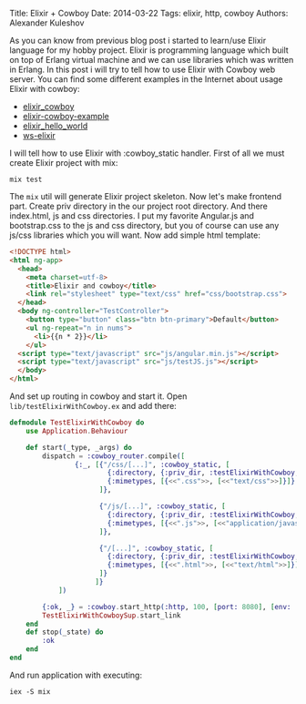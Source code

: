 Title: Elixir + Cowboy
Date: 2014-03-22
Tags: elixir, http, cowboy
Authors:  Alexander Kuleshov

As you can know from previous blog post i started to learn/use Elixir language for my hobby project. Elixir is programming language which built on top of Erlang virtual machine and we can use libraries which was written in Erlang. In this post i will try to tell how to use  Elixir with Cowboy web server. You can find some different examples in the Internet about usage Elixir with cowboy:

* [elixir_cowboy](https://github.com/clofresh/elixir_cowboy)
* [elixir-cowboy-example](https://github.com/dry/elixir-cowboy-example)
* [elixir_hello_world](https://github.com/ninenines/cowboy/tree/master/examples/elixir_hello_world)
* [ws-elixir](https://github.com/alco/ws-elixir)

I will tell how to use Elixir with :cowboy_static handler. First of all we must create Elixir project with mix:

```
mix test
```

The `mix` util will generate Elixir project skeleton. Now let's make frontend part. Create priv directory in the our project root directory. And there index.html, js and css directories. I put my favorite Angular.js and bootstrap.css to the js and css directory, but you of course can use any js/css libraries which you will want. Now add simple html template:

```html
<!DOCTYPE html>
<html ng-app>
  <head>
    <meta charset=utf-8>
    <title>Elixir and cowboy</title>
    <link rel="stylesheet" type="text/css" href="css/bootstrap.css">
  </head>
  <body ng-controller="TestController">
    <button type="button" class="btn btn-primary">Default</button>
    <ul ng-repeat="n in nums">
      <li>{{n * 2}}</li>
    </ul>
  <script type="text/javascript" src="js/angular.min.js"></script>
  <script type="text/javascript" src="js/testJS.js"></script>
  </body>
</html>
```

And set up routing in cowboy and start it. Open `lib/testElixirWithCowboy.ex` and add there:

```elixir
defmodule TestElixirWithCowboy do
    use Application.Behaviour

    def start(_type, _args) do
        dispatch = :cowboy_router.compile([
                {:_, [{"/css/[...]", :cowboy_static, [
                        {:directory, {:priv_dir, :testElixirWithCowboy, [<<"public/css">>]}},
                        {:mimetypes, [{<<".css">>, [<<"text/css">>]}]}
                      ]},

                      {"/js/[...]", :cowboy_static, [
                        {:directory, {:priv_dir, :testElixirWithCowboy, [<<"public/js">>]}},
                        {:mimetypes, [{<<".js">>, [<<"application/javascript">>]}]}
                      ]},

                      {"/[...]", :cowboy_static, [
                        {:directory, {:priv_dir, :testElixirWithCowboy, [<<"public/">>]}},
                        {:mimetypes, [{<<".html">>, [<<"text/html">>]}]},
                      ]}
                     ]}
            ])

        {:ok, _} = :cowboy.start_http(:http, 100, [port: 8080], [env: [dispatch: dispatch]])
        TestElixirWithCowboySup.start_link
    end
    def stop(_state) do
        :ok
    end
end
```

And run application with executing:

```
iex -S mix
```
